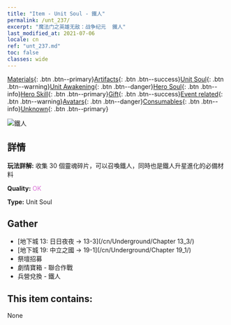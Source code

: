 ```yaml
---
title: "Item - Unit Soul - 鐵人"
permalink: /unt_237/
excerpt: "魔法门之英雄无敌：战争纪元  鐵人"
last_modified_at: 2021-07-06
locale: cn
ref: "unt_237.md"
toc: false
classes: wide
---
```

 [Materials](/ItemsCN/){: .btn .btn--primary}[Artifacts](/ItemsCN/Artifacts/){: .btn .btn--success}[Unit Soul](/ItemsCN/UnitSoul/){: .btn .btn--warning}[Unit Awakening](/ItemsCN/UnitAwakening/){: .btn .btn--danger}[Hero Soul](/ItemsCN/HeroSoul/){: .btn .btn--info}[Hero Skill](/ItemsCN/HeroSkill/){: .btn .btn--primary}[Gift](/ItemsCN/Gift/){: .btn .btn--success}[Event related](/ItemsCN/Events/){: .btn .btn--warning}[Avatars](/ItemsCN/Avatars/){: .btn .btn--danger}[Consumables](/ItemsCN/Consumables/){: .btn .btn--info}[Unknown](/ItemsCN/Unknown/){: .btn .btn--primary}

 ![鐵人](/images/u/ti_tieren.jpg)

## 詳情
 **玩法詳解:** 收集 30 個靈魂碎片，可以召喚鐵人，同時也是鐵人升星進化的必備材料

 **Quality:** <span style="color: #DA70D6">OK</span>

 **Type:** Unit Soul

## Gather

*    [地下城 13: 日日夜夜 -> 13-3](/cn/Underground/Chapter 13_3/) 
*    [地下城 19: 中立之國 -> 19-1](/cn/Underground/Chapter 19_1/) 
*    祭壇招募 
*    劇情寶箱 - 聯合作戰 
*    兵營兌換 - 鐵人 

## This item contains:

  None

